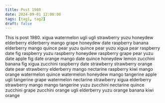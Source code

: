 ```yaml
---
title: Post 1980
date: 2024-09-01 12:00:00
tags: [tag1, tag2]
draft: false
---
```

This is post 1980.
xigua
watermelon
ugli
ugli
strawberry
yuzu
honeydew
elderberry
elderberry
mango
grape
honeydew
date
raspberry
banana
elderberry
mango
quince
pear
yuzu
quince
pear
yuzu
xigua
pear
raspberry
date
fig
raspberry
yuzu
raspberry
honeydew
raspberry
grape
pear
yuzu
date
apple
fig
date
orange
mango
date
quince
honeydew
lemon
zucchini
banana
fig
xigua
zucchini
raspberry
date
strawberry
strawberry
orange
date
pear
strawberry
elderberry
mango
nectarine
raspberry
kiwi
mango
orange
watermelon
quince
watermelon
honeydew
mango
tangerine
apple
ugli
tangerine
grape
watermelon
nectarine
strawberry
xigua
elderberry
strawberry
mango
mango
tangerine
yuzu
zucchini
nectarine
quince
zucchini
grape
zucchini
orange
ugli
elderberry
yuzu
orange
banana
kiwi
orange
